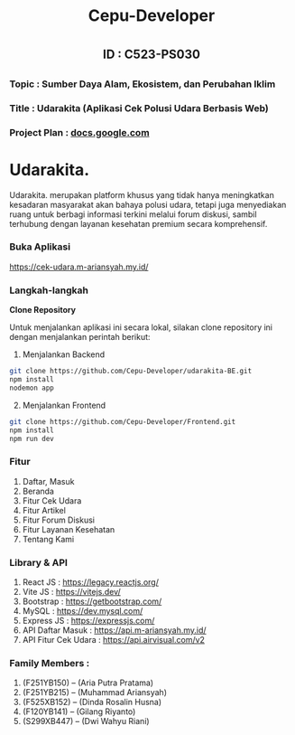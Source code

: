 <h1 align="center">Cepu-Developer<h1>

<h2 align="center">ID : C523-PS030<h2>

### Topic : Sumber Daya Alam, Ekosistem, dan Perubahan Iklim

### Title : Udarakita (Aplikasi Cek Polusi Udara Berbasis  Web)

### Project Plan : [docs.google.com](https://docs.google.com/document/d/1xePZGZGLGzMQCTAjFhZo_xTJo4qgcPg8o1gp-1YZg9Y/edit?usp=sharing](https://drive.google.com/file/d/1mcUjfivCdBBb8GfKSI6-b_iIzYmuzucr/view?usp=sharing))

# Udarakita.
Udarakita. merupakan platform khusus yang tidak hanya meningkatkan kesadaran masyarakat akan bahaya polusi udara, tetapi juga menyediakan ruang untuk berbagi informasi terkini melalui forum diskusi, sambil terhubung dengan layanan kesehatan premium secara komprehensif. 

### Buka Aplikasi
https://cek-udara.m-ariansyah.my.id/ 

### Langkah-langkah
**Clone Repository**

Untuk menjalankan aplikasi ini secara lokal, silakan clone repository ini dengan menjalankan perintah berikut:
1. Menjalankan Backend
```bash
git clone https://github.com/Cepu-Developer/udarakita-BE.git
npm install
nodemon app
```
2. Menjalankan Frontend
```bash
git clone https://github.com/Cepu-Developer/Frontend.git
npm install
npm run dev
```

### Fitur
1. Daftar, Masuk
2. Beranda
3. Fitur Cek Udara
4. Fitur Artikel
5. Fitur Forum Diskusi
6. Fitur Layanan Kesehatan
7. Tentang Kami

### Library & API 
1. React JS : https://legacy.reactjs.org/ 
2. Vite JS : https://vitejs.dev/ 
3. Bootstrap : https://getbootstrap.com/
4. MySQL : https://dev.mysql.com/ 
5. Express JS : https://expressjs.com/
6. API Daftar Masuk : https://api.m-ariansyah.my.id/ 
7. API Fitur Cek Udara : https://api.airvisual.com/v2

### Family Members :
1. (F251YB150) – (Aria Putra Pratama) 
2. (F251YB215) – (Muhammad Ariansyah) 
3. (F525XB152) – (Dinda Rosalin Husna) 
4. (F120YB141) – (Gilang Riyanto) 
5. (S299XB447) – (Dwi Wahyu Riani)

